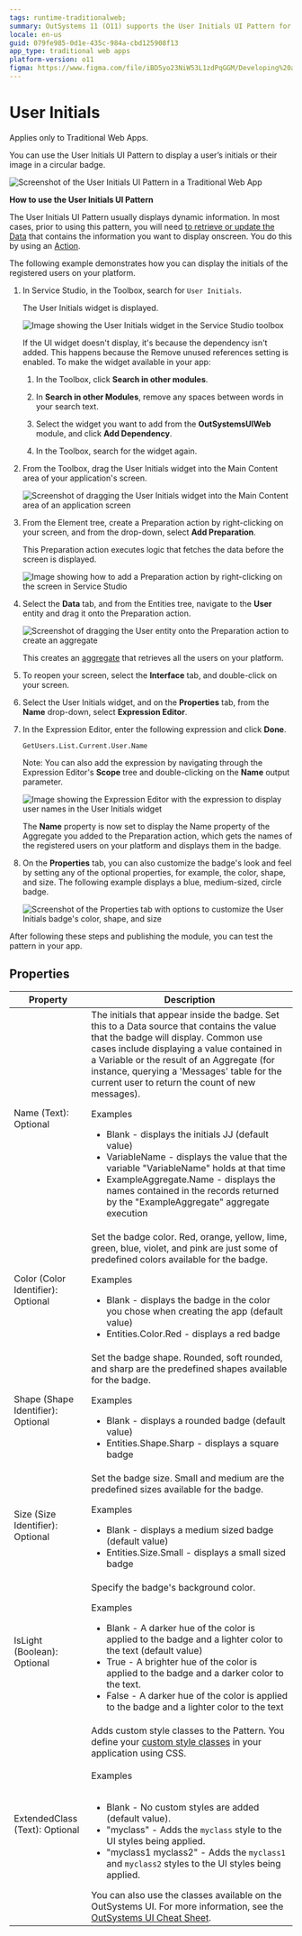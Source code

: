 ```yaml
---
tags: runtime-traditionalweb; 
summary: OutSystems 11 (O11) supports the User Initials UI Pattern for displaying user initials or images in a circular badge within Traditional Web Apps.
locale: en-us
guid: 079fe985-0d1e-435c-984a-cbd125908f13
app_type: traditional web apps
platform-version: o11
figma: https://www.figma.com/file/iBD5yo23NiW53L1zdPqGGM/Developing%20an%20Application?node-id=245:23
---
```


# User Initials

<div class="info" markdown="1">

Applies only to Traditional Web Apps.

</div>

You can use the User Initials UI Pattern to display a user’s initials or their image in a circular badge. 

![Screenshot of the User Initials UI Pattern in a Traditional Web App](images/userinitials-4-ss.png "User Initials UI Pattern Example")

**How to use the User Initials UI Pattern**

The User Initials UI Pattern usually displays dynamic information. In most cases, prior to using this pattern, you will need [to retrieve or update the Data](../../../../data/intro.md) that contains the information you want to display onscreen. You do this by using an [Action](../../../../logic/action-web.md).

The following example demonstrates how you can display the initials of the registered users on your platform.

1. In Service Studio, in the Toolbox, search for `User Initials`.

    The User Initials widget is displayed.

    ![Image showing the User Initials widget in the Service Studio toolbox](images/userinitials-11-ss.png "User Initials Widget in Service Studio")

    If the UI widget doesn't display, it's because the dependency isn't added. This happens because the Remove unused references setting is enabled. To make the widget available in your app:

    1. In the Toolbox, click **Search in other modules**.

    1. In **Search in other Modules**, remove any spaces between words in your search text.
    
    1. Select the widget you want to add from the **OutSystemsUIWeb** module, and click **Add Dependency**. 
    
    1. In the Toolbox, search for the widget again.

1. From the Toolbox, drag the User Initials widget into the Main Content area of your application's screen.

     ![Screenshot of dragging the User Initials widget into the Main Content area of an application screen](images/userinitials-12-ss.png "Dragging User Initials Widget")

1. From the Element tree, create a Preparation action by right-clicking on your screen, and from the drop-down, select **Add Preparation**.

    This Preparation action executes logic that fetches the data before the screen is displayed.

     ![Image showing how to add a Preparation action by right-clicking on the screen in Service Studio](images/userinitials-13-ss.png "Adding Preparation Action")

1. Select the **Data** tab, and from the Entities tree, navigate to the **User** entity and drag it onto the Preparation action.

    ![Screenshot of dragging the User entity onto the Preparation action to create an aggregate](images/userinitials-14-ss.png "Creating an Aggregate for User Data")

    This creates an [aggregate](https://success.outsystems.com/Documentation/11/Reference/OutSystems_Language/Data/Handling_Data/Queries/Aggregate) that retrieves all the users on your platform.

1. To reopen your screen, select the **Interface** tab, and double-click on your screen.

1. Select the User Initials widget, and on the **Properties** tab, from the **Name** drop-down, select **Expression Editor**.

1. In the Expression Editor, enter the following expression and click **Done**.

    `GetUsers.List.Current.User.Name`

    Note: You can also add the expression by navigating through the Expression Editor's **Scope** tree and double-clicking on the **Name** output parameter.

    ![Image showing the Expression Editor with the expression to display user names in the User Initials widget](images/userinitials-15-ss.png "Setting Name Property in User Initials Widget")

    The **Name** property is now set to display the Name property of the Aggregate you added to the Preparation action, which gets the names of the registered users on your platform and displays them in the badge.

1. On the **Properties** tab, you can also customize the badge's look and feel by setting any of the optional properties, for example, the color, shape, and size. The following example displays a blue, medium-sized, circle badge.  

    ![Screenshot of the Properties tab with options to customize the User Initials badge's color, shape, and size](images/userinitials-10-ss.png "Customizing User Initials Badge Appearance")  

After following these steps and publishing the module, you can test the pattern in your app.

## Properties

| Property                           | Description                                                                                                                                                                                                                                                                                                                                                                                                                                                                                                                                                                                                                                            |
|------------------------------------|--------------------------------------------------------------------------------------------------------------------------------------------------------------------------------------------------------------------------------------------------------------------------------------------------------------------------------------------------------------------------------------------------------------------------------------------------------------------------------------------------------------------------------------------------------------------------------------------------------------------------------------------------------|
| Name (Text): Optional              | The initials that appear inside the badge. Set this to a Data source that contains the value that the badge will display. Common use cases include displaying a value contained in a Variable or the result of an Aggregate (for instance, querying a 'Messages' table for the current user to return the count of new messages). <p>Examples <ul><li>Blank - displays the initials JJ (default value)</li><li>VariableName - displays the value that the variable "VariableName" holds at that time </li><li>ExampleAggregate.Name - displays the names contained in the records returned by the "ExampleAggregate" aggregate execution</li></ul></p> |
| Color (Color Identifier): Optional | Set the badge color. Red, orange, yellow, lime, green, blue, violet, and pink are just some of predefined colors available for the badge. <p>Examples <ul><li>Blank - displays the badge in the color you chose when creating the app (default value)</li><li>Entities.Color.Red - displays a red badge</li></ul></p>                                                                                                                                                                                                                                                                                                                                  |
| Shape (Shape Identifier): Optional | Set the badge shape. Rounded, soft rounded, and sharp are the predefined shapes available for the badge. <p>Examples <ul><li>Blank - displays a rounded badge (default value)</li><li>Entities.Shape.Sharp - displays a square badge</li></ul></p>                                                                                                                                                                                                                                                                                                                                                                                                     |
| Size (Size Identifier): Optional  | Set the badge size. Small and medium are the predefined sizes available for the badge. <p>Examples <ul><li>Blank - displays a medium sized badge (default value)</li><li>Entities.Size.Small - displays a small sized badge</li></ul></p> | |
| IsLight (Boolean): Optional | Specify the badge's background color. <p>Examples <ul><li>Blank - A darker hue of the color is applied to the badge and a lighter color to the text (default value)</li><li>True - A brighter hue of the color is applied to the badge and a darker color to the text.</li><li>False - A darker hue of the color is applied to the badge and a lighter color to the text</li></ul></p> |
|ExtendedClass (Text): Optional | Adds custom style classes to the Pattern. You define your [custom style classes](../../../look-feel/css.md) in your application using CSS.<br/><br/>Examples<br/><br/> <ul><li>Blank - No custom styles are added (default value).</li><li>"myclass" - Adds the ``myclass`` style to the UI styles being applied.</li><li>"myclass1 myclass2" - Adds the ``myclass1`` and ``myclass2`` styles to the UI styles being applied.</li></ul>You can also use the classes available on the OutSystems UI. For more information, see the [OutSystems UI Cheat Sheet](https://outsystemsui.outsystems.com/OutSystemsUIWebsite/CheatSheet).|
